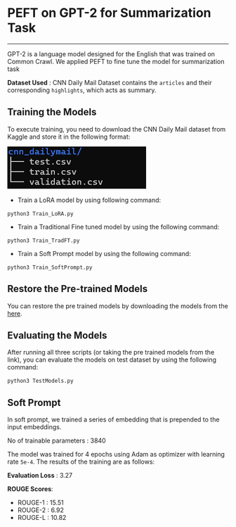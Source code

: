 # PEFT on GPT-2 for Summarization Task
---

GPT-2 is a language model designed for the English that was trained on Common Crawl. We applied PEFT to fine tune the model for summarization task

**Dataset Used** : CNN Daily Mail Dataset contains the `articles` and their corresponding `highlights`, which acts as summary.


Training the Models
---
To execute training, you need to download the CNN Daily Mail dataset from Kaggle and store it in the following format: 

![Dataset structure](./dataset_format.png?raw=true "Dataset Structure")


- Train a LoRA model by using following command:
```shell
python3 Train_LoRA.py
```

- Train a Traditional Fine tuned model by using the following command:
```shell 
python3 Train_TradFT.py
```

- Train a Soft Prompt model by using the following command:
```shell 
python3 Train_SoftPrompt.py
```

Restore the Pre-trained Models
---
You can restore the pre trained models by downloading the models from the [here](https://iiitaphyd-my.sharepoint.com/:f:/g/personal/aman_r_students_iiit_ac_in/EitEuJaZ5WlBuqJ9AKcPG08BIXfpn_LDTwMKdr3ouHWWpA?e=MQtwzY).

Evaluating the Models
---
After running all three scripts (or taking the pre trained models from the link), you can evaluate the models on test dataset by using the following command:

```shell
python3 TestModels.py
```



Soft Prompt
---
In soft prompt, we trained a series of embedding that is prepended to the input embeddings.

No of trainable parameters : 3840

The model was trained for 4 epochs using Adam as optimizer with learning rate `5e-4`. The results of the training are as follows: 

**Evaluation Loss** : 3.27

**ROUGE Scores**:
- ROUGE-1 : 15.51
- ROUGE-2 : 6.92
- ROUGE-L : 10.82



